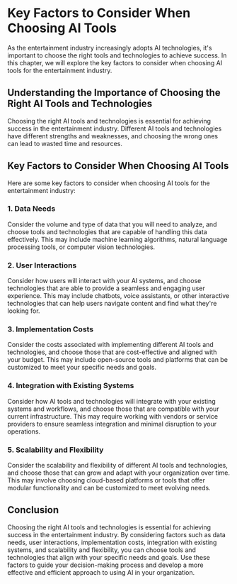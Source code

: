 # Key Factors to Consider When Choosing AI Tools

As the entertainment industry increasingly adopts AI technologies, it's important to choose the right tools and technologies to achieve success. In this chapter, we will explore the key factors to consider when choosing AI tools for the entertainment industry.

Understanding the Importance of Choosing the Right AI Tools and Technologies
----------------------------------------------------------------------------

Choosing the right AI tools and technologies is essential for achieving success in the entertainment industry. Different AI tools and technologies have different strengths and weaknesses, and choosing the wrong ones can lead to wasted time and resources.

Key Factors to Consider When Choosing AI Tools
----------------------------------------------

Here are some key factors to consider when choosing AI tools for the entertainment industry:

### 1. Data Needs

Consider the volume and type of data that you will need to analyze, and choose tools and technologies that are capable of handling this data effectively. This may include machine learning algorithms, natural language processing tools, or computer vision technologies.

### 2. User Interactions

Consider how users will interact with your AI systems, and choose technologies that are able to provide a seamless and engaging user experience. This may include chatbots, voice assistants, or other interactive technologies that can help users navigate content and find what they're looking for.

### 3. Implementation Costs

Consider the costs associated with implementing different AI tools and technologies, and choose those that are cost-effective and aligned with your budget. This may include open-source tools and platforms that can be customized to meet your specific needs and goals.

### 4. Integration with Existing Systems

Consider how AI tools and technologies will integrate with your existing systems and workflows, and choose those that are compatible with your current infrastructure. This may require working with vendors or service providers to ensure seamless integration and minimal disruption to your operations.

### 5. Scalability and Flexibility

Consider the scalability and flexibility of different AI tools and technologies, and choose those that can grow and adapt with your organization over time. This may involve choosing cloud-based platforms or tools that offer modular functionality and can be customized to meet evolving needs.

Conclusion
----------

Choosing the right AI tools and technologies is essential for achieving success in the entertainment industry. By considering factors such as data needs, user interactions, implementation costs, integration with existing systems, and scalability and flexibility, you can choose tools and technologies that align with your specific needs and goals. Use these factors to guide your decision-making process and develop a more effective and efficient approach to using AI in your organization.


